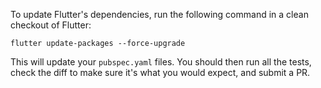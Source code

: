 To update Flutter's dependencies, run the following command in a clean checkout of Flutter:

```
flutter update-packages --force-upgrade
```

This will update your `pubspec.yaml` files. You should then run all the tests, check the diff to make sure it's what you would expect, and submit a PR.